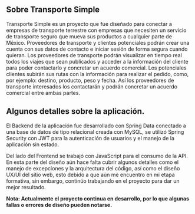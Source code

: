 ## Sobre Transporte Simple

Transporte Simple es un proyecto que fue diseñado para conectar a empresas de transporte terrestre con empresas que necesiten un servicio de transporte seguro que mueva sus productos a cualquier parte de México.
Proveedores de transporte y clientes potenciales podrán crear una cuenta con sus datos de contacto e iniciar sesión de forma segura cuando quieran. Los proveedores de transporte podrán visualizar en tiempo real todos los viajes que sean publicados y acceder a la información del cliente para poder contactarlo y concretar un acuerdo comercial.
Los potenciales clientes subirán sus rutas con la información para realizar el pedido, como, por ejemplo: destino, producto, peso y fecha. Así los proveedores de transporte interesados los contactarán y podrán concretar un acuerdo comercial entre ambas partes.

## Algunos detalles sobre la aplicación.
El Backend de la aplicación fue desarrollado con Spring Data conectado a una base de datos de tipo relacional creada con MySQL, se utilizó Spring Security con JWT para la autenticación de usuarios y el manejo de la aplicación sin estado.

Del lado del Frontend se trabajó con JavaScript para el consumo de la API. En esta parte del diseño aún hace falta cubrir algunos detalles como el manejo de excepciones y la arquitectura del código, así como el diseño UX/UI del sitio web, esto debido a que aún me encuentro en mi etapa formativa, sin embargo, continúo trabajando en el proyecto para dar un mejor resultado.



**Nota: Actualmente el proyecto continua en desarrollo, por lo que algunas fallas o errores de diseño pueden notarse.** 
